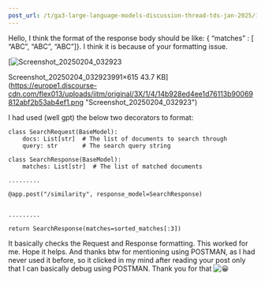 ```yaml
---
post_url: /t/ga3-large-language-models-discussion-thread-tds-jan-2025/163247/138
---
```

Hello, I think the format of the response body should be like: { “matches” : [ “ABC”, “ABC”, “ABC”]}. I think it is because of your formatting issue.

[![Screenshot_20250204_032923](https://europe1.discourse-cdn.com/flex013/uploads/iitm/optimized/3X/1/4/14b928ed4ee1d76113b90069812abf2b53ab4ef1_2_690x428.png)

Screenshot\_20250204\_032923991×615 43.7 KB](https://europe1.discourse-cdn.com/flex013/uploads/iitm/original/3X/1/4/14b928ed4ee1d76113b90069812abf2b53ab4ef1.png "Screenshot_20250204_032923")

I had used (well gpt) the below two decorators to format:

```
class SearchRequest(BaseModel):
    docs: List[str]  # The list of documents to search through
    query: str       # The search query string

class SearchResponse(BaseModel):
    matches: List[str]  # The list of matched documents

.........

@app.post("/similarity", response_model=SearchResponse)


.........

return SearchResponse(matches=sorted_matches[:3])

```

It basically checks the Request and Response formatting. This worked for me. Hope it helps. And thanks btw for mentioning using POSTMAN, as I had never used it before, so it clicked in my mind after reading your post only that I can basically debug using POSTMAN. Thank you for that ![:grinning:](https://emoji.discourse-cdn.com/google/grinning.png?v=12 ":grinning:")